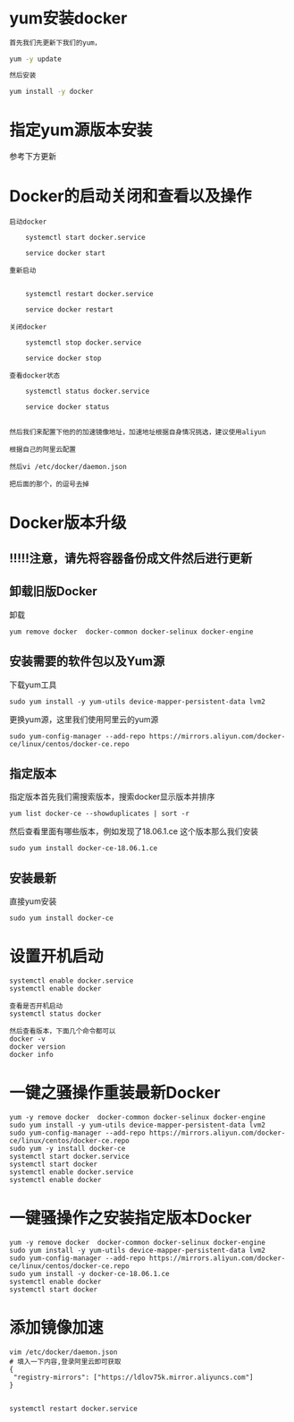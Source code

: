 # yum安装docker

```sh
首先我们先更新下我们的yum，

yum -y update

然后安装

yum install -y docker
```

# 指定yum源版本安装

参考下方更新

# Docker的启动关闭和查看以及操作

	启动docker
	
		systemctl start docker.service
	
		service docker start 
	
	重新启动


		systemctl restart docker.service
	
		service docker restart 
	
	关闭docker
	
		systemctl stop docker.service
	
		service docker stop
	
	查看docker状态
	
		systemctl status docker.service
	
		service docker status


	然后我们来配置下他的的加速镜像地址，加速地址根据自身情况挑选，建议使用aliyun
	
	根据自己的阿里云配置
	
	然后vi /etc/docker/daemon.json
	
	把后面的那个，的逗号去掉

# Docker版本升级

## !!!!!注意，请先将容器备份成文件然后进行更新

## 卸载旧版Docker

卸载

```
yum remove docker  docker-common docker-selinux docker-engine
```

## 安装需要的软件包以及Yum源

下载yum工具

```
sudo yum install -y yum-utils device-mapper-persistent-data lvm2
```

更换yum源，这里我们使用阿里云的yum源

```
sudo yum-config-manager --add-repo https://mirrors.aliyun.com/docker-ce/linux/centos/docker-ce.repo 
```

## 指定版本

指定版本首先我们需搜索版本，搜索docker显示版本并排序

```
yum list docker-ce --showduplicates | sort -r
```

然后查看里面有哪些版本，例如发现了18.06.1.ce  这个版本那么我们安装

```
sudo yum install docker-ce-18.06.1.ce  
```

## 安装最新

直接yum安装

```
sudo yum install docker-ce
```

# 设置开机启动

```
systemctl enable docker.service
systemctl enable docker

查看是否开机启动
systemctl status docker

然后查看版本，下面几个命令都可以
docker -v
docker version 
docker info
```

# 一键之骚操作重装最新Docker

```
yum -y remove docker  docker-common docker-selinux docker-engine
sudo yum install -y yum-utils device-mapper-persistent-data lvm2
sudo yum-config-manager --add-repo https://mirrors.aliyun.com/docker-ce/linux/centos/docker-ce.repo
sudo yum -y install docker-ce
systemctl start docker.service
systemctl start docker
systemctl enable docker.service
systemctl enable docker
```

# 一键骚操作之安装指定版本Docker

```
yum -y remove docker  docker-common docker-selinux docker-engine
sudo yum install -y yum-utils device-mapper-persistent-data lvm2
sudo yum-config-manager --add-repo https://mirrors.aliyun.com/docker-ce/linux/centos/docker-ce.repo
sudo yum install -y docker-ce-18.06.1.ce
systemctl enable docker
systemctl start docker
```

# 添加镜像加速

```
vim /etc/docker/daemon.json
# 填入一下内容,登录阿里云即可获取
{
 "registry-mirrors": ["https://ldlov75k.mirror.aliyuncs.com"]
}


systemctl restart docker.service
```

